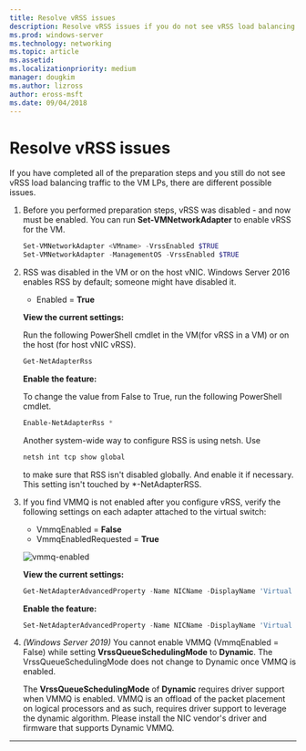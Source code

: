 ```yaml
---
title: Resolve vRSS issues
description: Resolve vRSS issues if you do not see vRSS load balancing traffic to the VM LPs.
ms.prod: windows-server
ms.technology: networking
ms.topic: article
ms.assetid: 
ms.localizationpriority: medium
manager: dougkim
ms.author: lizross
author: eross-msft
ms.date: 09/04/2018
---
```


# Resolve vRSS issues

If you have completed all of the preparation steps and you still do not see vRSS load balancing traffic to the VM LPs, there are different possible issues.

1. Before you performed preparation steps, vRSS was disabled - and now must be enabled. You can run **Set-VMNetworkAdapter** to enable vRSS for the VM.

   ```PowerShell
   Set-VMNetworkAdapter <VMname> -VrssEnabled $TRUE
   Set-VMNetworkAdapter -ManagementOS -VrssEnabled $TRUE
   ```

2. RSS was disabled in the VM or on the host vNIC. Windows Server 2016 enables RSS by default; someone might have disabled it. 

   - Enabled = **True**

   **View the current settings:** 

   Run the following PowerShell cmdlet in the VM\(for vRSS in a VM\) or on the host \(for host vNIC vRSS\).

   ```PowerShell
   Get-NetAdapterRss
   ```

   **Enable the feature:** 

   To change the value from False to True, run the following PowerShell cmdlet.

   ```PowerShell
   Enable-NetAdapterRss *
   ```
   
   Another system-wide way to configure RSS is using netsh. Use 
   
    ```cmd
   netsh int tcp show global
   ```
   
   to make sure that RSS isn't disabled globally. And enable it if necessary. This setting isn't touched by *-NetAdapterRSS.

3. If you find VMMQ is not enabled after you configure vRSS, verify the following settings on each adapter attached to the virtual switch:

   - VmmqEnabled = **False**
   - VmmqEnabledRequested = **True**

   ![vmmq-enabled](../../media/vmmq-enabled.png)

   **View the current settings:** 

   ```PowerShell
   Get-NetAdapterAdvancedProperty -Name NICName -DisplayName 'Virtual Switch RSS'
   ```

   **Enable the feature:** 

   ```PowerShell
   Set-NetAdapterAdvancedProperty -Name NICName -DisplayName 'Virtual Switch RSS' -DisplayValue Enabled”
   ```
 
4. _(Windows Server 2019)_ You cannot enable VMMQ (VmmqEnabled = False) while setting **VrssQueueSchedulingMode** to **Dynamic**. The VrssQueueSchedulingMode does not change to Dynamic once VMMQ is enabled.<p>The **VrssQueueSchedulingMode** of **Dynamic** requires driver support when VMMQ is enabled.  VMMQ is an offload of the packet placement on logical processors and as such, requires driver support to leverage the dynamic algorithm.  Please install the NIC vendor's driver and firmware that supports Dynamic VMMQ.



---
